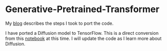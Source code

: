 # Generative-Pretrained-Transformer

My [blog](https://mohanr.github.io/ToyGPT/) describes the steps I took to port the code.

I have ported a Diffusion model to TensorFlow. This is a direct conversion from this [notebook](https://gist.github.com/selflein) at this time.
I will update the code as I learn more about Diffusion.
